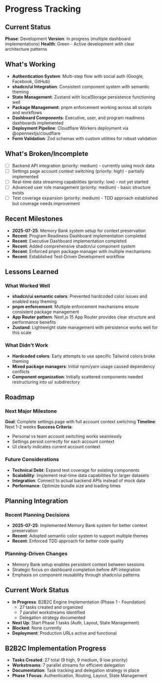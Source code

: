 # Progress Tracking

## Current Status
**Phase**: Development
**Version**: In progress (multiple dashboard implementations)
**Health**: Green - Active development with clear architecture patterns

## What's Working
- **Authentication System**: Multi-step flow with social auth (Google, Facebook, GitHub)
- **shadcn/ui Integration**: Consistent component system with semantic theming
- **State Management**: Zustand with localStorage persistence functioning well
- **Package Management**: pnpm enforcement working across all scripts and workflows
- **Dashboard Components**: Executive, user, and program readiness dashboards implemented
- **Deployment Pipeline**: Cloudflare Workers deployment via @opennextjs/cloudflare
- **Form Validation**: Zod schemas with custom utilities for robust validation

## What's Broken/Incomplete
- [ ] Backend API integration (priority: medium) - currently using mock data
- [ ] Settings page account context switching (priority: high) - partially implemented
- [ ] Real-time data streaming capabilities (priority: low) - not yet started
- [ ] Advanced user role management (priority: medium) - basic structure exists
- [ ] Test coverage expansion (priority: medium) - TDD approach established but coverage needs improvement

## Recent Milestones
- **2025-07-25**: Memory Bank system setup for context preservation
- **Recent**: Program Readiness Dashboard implementation completed
- **Recent**: Executive Dashboard implementation completed  
- **Recent**: Added comprehensive shadcn/ui component system
- **Recent**: Enforced pnpm package manager with multiple mechanisms
- **Recent**: Established Test-Driven Development workflow

## Lessons Learned
### What Worked Well
- **shadcn/ui semantic colors**: Prevented hardcoded color issues and enabled easy theming
- **pnpm enforcement**: Multiple enforcement mechanisms ensure consistent package management
- **App Router pattern**: Next.js 15 App Router provides clear structure and performance benefits
- **Zustand**: Lightweight state management with persistence works well for this scale

### What Didn't Work
- **Hardcoded colors**: Early attempts to use specific Tailwind colors broke theming
- **Mixed package managers**: Initial npm/yarn usage caused dependency conflicts
- **Component organization**: Initially scattered components needed restructuring into ui/ subdirectory

## Roadmap
### Next Major Milestone
**Goal**: Complete settings page with full account context switching
**Timeline**: Next 1-2 weeks
**Success Criteria**: 
- Personal vs team account switching works seamlessly
- Settings persist correctly for each account context
- UI clearly indicates current account context

### Future Considerations
- **Technical Debt**: Expand test coverage for existing components
- **Scalability**: Implement real-time data capabilities for larger datasets
- **Integration**: Connect to actual backend APIs instead of mock data
- **Performance**: Optimize bundle size and loading times

## Planning Integration
### Recent Planning Decisions
- **2025-07-25**: Implemented Memory Bank system for better context preservation
- **Recent**: Adopted semantic color system to support multiple themes
- **Recent**: Enforced TDD approach for better code quality

### Planning-Driven Changes
- Memory Bank setup enables persistent context between sessions
- Strategic focus on dashboard completion before API integration
- Emphasis on component reusability through shadcn/ui patterns

## Current Work Status
- **In Progress**: B2B2C Engine Implementation (Phase 1 - Foundation)
  - 27 tasks created and organized
  - 7 parallel workstreams identified
  - Delegation strategy documented
- **Next Up**: Start Phase 1 tasks (Auth, Layout, State Management)
- **Blocked**: None currently
- **Deployment**: Production URLs active and functional

## B2B2C Implementation Progress
- **Tasks Created**: 27 total (9 high, 9 medium, 9 low priority)
- **Workstreams**: 7 parallel streams for efficient delegation
- **Documentation**: Task tracking and delegation strategy in place
- **Phase 1 Focus**: Authentication, Routing, Layout, State Management
